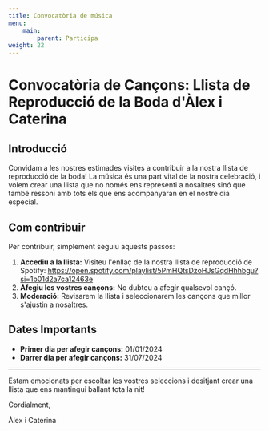 ```yaml
---
title: Convocatòria de música
menu:
    main:
        parent: Participa
weight: 22
---
```


# Convocatòria de Cançons: Llista de Reproducció de la Boda d'Àlex i Caterina

## Introducció

Convidam a les nostres estimades visites a contribuir a la nostra llista de reproducció de la boda! La música és una part vital de la nostra celebració, i volem crear una llista que no només ens representi a nosaltres sinó que també ressoni amb tots els que ens acompanyaran en el nostre dia especial.

## Com contribuir

Per contribuir, simplement seguiu aquests passos:

1. **Accediu a la llista:** Visiteu l'enllaç de la nostra llista de reproducció de Spotify: https://open.spotify.com/playlist/5PmHQtsDzoHJsGqdHhhbgu?si=1b01d2a7ca12463e
2. **Afegiu les vostres cançons:** No dubteu a afegir qualsevol cançó.
3. **Moderació:** Revisarem la llista i seleccionarem les cançons que millor s'ajustin a nosaltres.


## Dates Importants

- **Primer dia per afegir cançons:** 01/01/2024
- **Darrer dia per afegir cançons:** 31/07/2024


---

Estam emocionats per escoltar les vostres seleccions i desitjant crear una llista que ens mantingui ballant tota la nit!

Cordialment,

Àlex i Caterina
